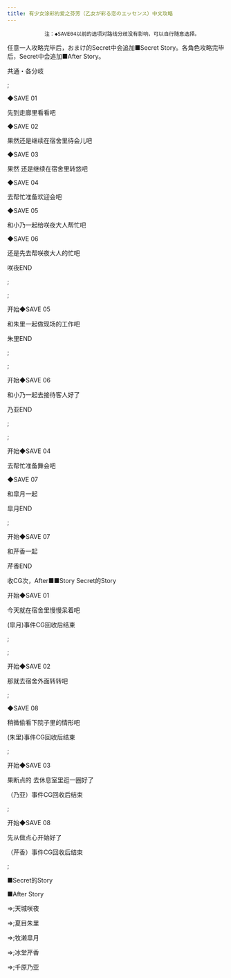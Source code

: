 ```yaml
---
title: 有少女涂彩的爱之芬芳（乙女が彩る恋のエッセンス）中文攻略
---
```


                注：◆SAVE04以前的选项对路线分歧没有影响，可以自行随意选择。



任意一人攻略完毕后，おまけ的Secret中会追加■Secret Story。各角色攻略完毕后，Secret中会追加■After Story。



共通・各分岐



 ;



◆SAVE 01



先到走廊里看看吧



◆SAVE 02



果然还是继续在宿舍里待会儿吧



◆SAVE 03



果然 还是继续在宿舍里转悠吧



◆SAVE 04



去帮忙准备欢迎会吧



◆SAVE 05



和小乃一起给咲夜大人帮忙吧



◆SAVE 06



还是先去帮咲夜大人的忙吧



咲夜END



 ;



 ;



开始◆SAVE 05



和朱里一起做现场的工作吧



朱里END



 ;



 ;



开始◆SAVE 06



和小乃一起去接待客人好了



乃亚END



 ;



 ;



开始◆SAVE 04



去帮忙准备舞会吧



◆SAVE 07



和皐月一起



皐月END



 ;



开始◆SAVE 07



和芹香一起



芹香END



收CG次，After■■Story Secret的Story



开始◆SAVE 01



今天就在宿舍里慢慢呆着吧



(皐月)事件CG回收后结束



 ;



 ;



开始◆SAVE 02



那就去宿舍外面转转吧



 ;



◆SAVE 08



稍微偷看下院子里的情形吧



(朱里)事件CG回收后结束



 ;



开始◆SAVE 03



果断点的 去休息室里逛一圈好了



（乃亚）事件CG回收后结束



 ;



开始◆SAVE 08



先从做点心开始好了



（芹香）事件CG回收后结束



 ;



■Secret的Story



■After Story



⇒;天城咲夜



⇒;夏目朱里



⇒;牧濑皐月



⇒;冰堂芹香



⇒;千原乃亚


              
